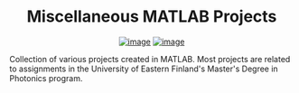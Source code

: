 <div align="center">

# Miscellaneous MATLAB Projects
[![image](https://img.shields.io/badge/Author-Charles%20Rambo-orange)](https://github.com/fizixmastr) [![image](https://img.shields.io/badge/-LinkedIn-grey?style=flat&logo=linkedin&labelColor=blue)](https://fi.linkedin.com/in/charles-rambo?trk=profile-badge)
</div>

Collection of various projects created in MATLAB. Most projects are related to assignments in the University of Eastern Finland's Master's Degree in Photonics program.
